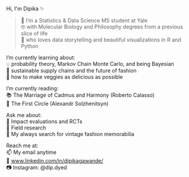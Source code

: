 
Hi, I'm Dipika ✨ 

> 🔭 I’m a Statistics & Data Science MS student at Yale  
🤓 with Molecular Biology and Philosophy degrees from a previous slice of life   
💖 who loves data storytelling and beautiful visualizations in R and Python    
 

I’m currently learning about:  
💡 probability theory, Markov Chain Monte Carlo, and being Bayesian  
🌱 sustainable supply chains and the future of fashion  
🍅 how to make veggies as delicious as possible  

I’m currently reading:  
📚 The Marriage of Cadmus and Harmony (Roberto Calasso)  
💂 The First Circle (Alexandr Solzhenitsyn)   

Ask me about:  
🔬 Impact evaluations and RCTs  
📖 Field research  
👗 My always search for vintage fashion memorabilia  
 
Reach me at:  
📫 My email anytime  
🤝 www.linkedin.com/in/dipikagawande/  
📷 Instagram: @dip.dyed  
